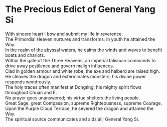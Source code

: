 # The Precious Edict of General Yang Si

With sincere heart I bow and submit my life in reverence.  
The Primordial Heaven nurtures and transforms; in youth he attained the Way.  
In the realm of the abyssal waters, he calms the winds and waves to benefit boats and chariots.  
Within the gate of the Three Heavens, an imperial talisman commands to drive away pestilence and govern malign influences.  
Clad in golden armour and white robe, the axe and halberd are raised high.  
He cleaves the dragon and exterminates monsters; his divine power responds wondrously.  
The holy traces often manifest at Dongting; his mighty spirit flows throughout Chuan and E.  
No prayer goes unanswered; his virtue shelters the living people.  
Great Sage, great Compassion, supreme Righteousness, supreme Courage.  
Upon the Purple Cloud Terrace, he severed the dragon and attained the Way.  
The spiritual source communicates and aids all; General Yang Si.  
